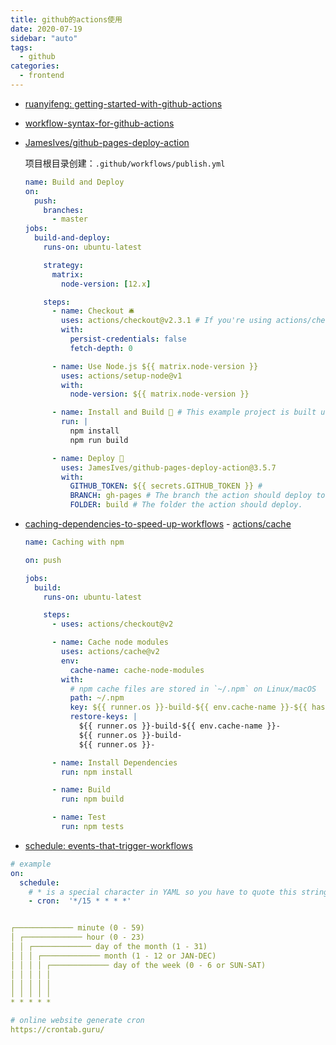 ```yaml
---
title: github的actions使用
date: 2020-07-19
sidebar: "auto"
tags:
  - github
categories:
  - frontend
---
```


- [ruanyifeng: getting-started-with-github-actions](http://www.ruanyifeng.com/blog/2019/09/getting-started-with-github-actions.html)

- [workflow-syntax-for-github-actions](https://docs.github.com/cn/actions/reference/workflow-syntax-for-github-actions)

- [JamesIves/github-pages-deploy-action](https://github.com/JamesIves/github-pages-deploy-action)

  项目根目录创建：`.github/workflows/publish.yml`

  ```yml
  name: Build and Deploy
  on:
    push:
      branches:
        - master
  jobs:
    build-and-deploy:
      runs-on: ubuntu-latest

      strategy:
        matrix:
          node-version: [12.x]

      steps:
        - name: Checkout 🛎️
          uses: actions/checkout@v2.3.1 # If you're using actions/checkout@v2 you must set persist-credentials to false in most cases for the deployment to work correctly.
          with:
            persist-credentials: false
            fetch-depth: 0

        - name: Use Node.js ${{ matrix.node-version }}
          uses: actions/setup-node@v1
          with:
            node-version: ${{ matrix.node-version }}

        - name: Install and Build 🔧 # This example project is built using npm and outputs the result to the 'build' folder. Replace with the commands required to build your project, or remove this step entirely if your site is pre-built.
          run: |
            npm install
            npm run build

        - name: Deploy 🚀
          uses: JamesIves/github-pages-deploy-action@3.5.7
          with:
            GITHUB_TOKEN: ${{ secrets.GITHUB_TOKEN }} #
            BRANCH: gh-pages # The branch the action should deploy to.
            FOLDER: build # The folder the action should deploy.
  ```

- [caching-dependencies-to-speed-up-workflows](https://docs.github.com/cn/actions/configuring-and-managing-workflows/caching-dependencies-to-speed-up-workflows) - [actions/cache](https://github.com/actions/cache)

  ```yml
  name: Caching with npm

  on: push

  jobs:
    build:
      runs-on: ubuntu-latest

      steps:
        - uses: actions/checkout@v2

        - name: Cache node modules
          uses: actions/cache@v2
          env:
            cache-name: cache-node-modules
          with:
            # npm cache files are stored in `~/.npm` on Linux/macOS
            path: ~/.npm
            key: ${{ runner.os }}-build-${{ env.cache-name }}-${{ hashFiles('**/package-lock.json') }}
            restore-keys: |
              ${{ runner.os }}-build-${{ env.cache-name }}-
              ${{ runner.os }}-build-
              ${{ runner.os }}-

        - name: Install Dependencies
          run: npm install

        - name: Build
          run: npm build

        - name: Test
          run: npm tests
  ```

- [schedule: events-that-trigger-workflows](https://docs.github.com/cn/actions/reference/events-that-trigger-workflows#)

```yml
# example
on:
  schedule:
    # * is a special character in YAML so you have to quote this string
    - cron:  '*/15 * * * *'


┌───────────── minute (0 - 59)
│ ┌───────────── hour (0 - 23)
│ │ ┌───────────── day of the month (1 - 31)
│ │ │ ┌───────────── month (1 - 12 or JAN-DEC)
│ │ │ │ ┌───────────── day of the week (0 - 6 or SUN-SAT)
│ │ │ │ │
│ │ │ │ │
│ │ │ │ │
* * * * *

# online website generate cron
https://crontab.guru/
```
